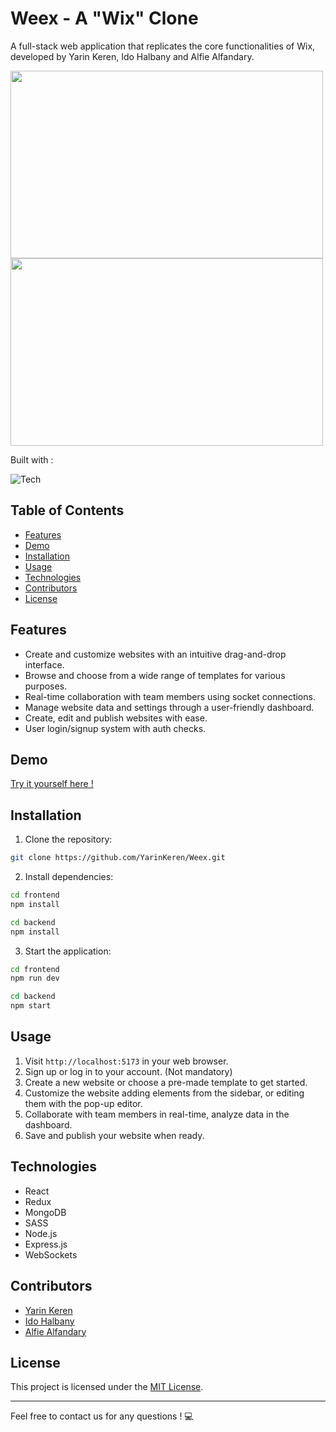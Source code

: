 # Weex - A "Wix" Clone
A full-stack web application that replicates the core functionalities of Wix, developed by Yarin Keren, Ido Halbany and Alfie Alfandary.

<div>
<img src="https://res.cloudinary.com/ds8ryiaxd/image/upload/v1701116387/%D7%A6%D7%99%D7%9C%D7%95%D7%9D_%D7%9E%D7%A1%D7%9A_2023-11-27_211935_kpayif.jpg" width="500px" height="300px" /> <img src="https://res.cloudinary.com/ds8ryiaxd/image/upload/v1701116513/index_avsntw.jpg" width="500px" height="300px" /> 
</div>

Built with :

![Tech](https://skillicons.dev/icons?i=js,html,css,sass,react,redux,mongodb,nodejs,vite,&perline=10)

## Table of Contents

- [Features](#features)
- [Demo](#demo)
- [Installation](#installation)
- [Usage](#usage)
- [Technologies](#technologies)
- [Contributors](#contributors)
- [License](#license)

## Features

- Create and customize websites with an intuitive drag-and-drop interface.
- Browse and choose from a wide range of templates for various purposes.
- Real-time collaboration with team members using socket connections.
- Manage website data and settings through a user-friendly dashboard.
- Create, edit and publish websites with ease.
- User login/signup system with auth checks.

## Demo

[Try it yourself here !](https://weex.onrender.com/)

## Installation

1. Clone the repository:

```bash
git clone https://github.com/YarinKeren/Weex.git
```

2. Install dependencies:

```bash
cd frontend
npm install
```

```bash
cd backend
npm install
```

3. Start the application:

```bash
cd frontend
npm run dev
```

```bash
cd backend
npm start
```

## Usage

1. Visit `http://localhost:5173` in your web browser.
2. Sign up or log in to your account. (Not mandatory)
3. Create a new website or choose a pre-made template to get started.
4. Customize the website adding elements from the sidebar, or editing them with the pop-up editor.
5. Collaborate with team members in real-time, analyze data in the dashboard.
6. Save and publish your website when ready.

## Technologies

- React
- Redux
- MongoDB
- SASS
- Node.js
- Express.js
- WebSockets

## Contributors
- [Yarin Keren](https://github.com/YarinKeren)
- [Ido Halbany](https://github.com/idohalbany)
- [Alfie Alfandary](https://github.com/alfiev7)

## License

This project is licensed under the [MIT License](LICENSE).

---

Feel free to contact us for any questions ! 💻
